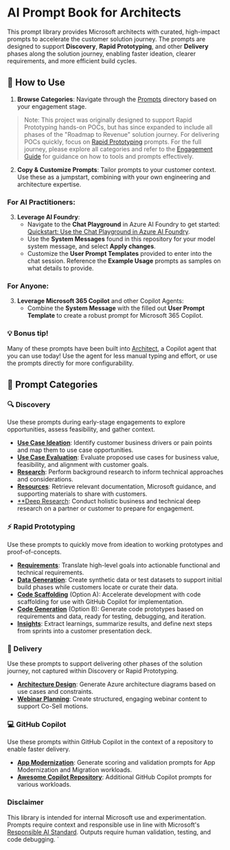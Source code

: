 # AI Prompt Book for Architects

This prompt library provides Microsoft architects with curated, high-impact prompts to accelerate the customer solution journey. The prompts are designed to support **Discovery**, **Rapid Prototyping**, and other **Delivery** phases along the solution journey, enabling faster ideation, clearer requirements, and more efficient build cycles.

## 🧭 How to Use
1. **Browse Categories**: Navigate through the [Prompts](prompts/) directory based on your engagement stage.

> Note: This project was originally designed to support Rapid Prototyping hands-on POCs, but has since expanded to include all phases of the "Roadmap to Revenue" solution journey.  For delivering POCs quickly, focus on [Rapid Prototyping](prompts/rapid-prototyping/) prompts. For the full journey, please explore all categories and refer to the [Engagement Guide](engagement-guide.md) for guidance on how to tools and prompts effectively.

2. **Copy & Customize Prompts**: Tailor prompts to your customer context. Use these as a jumpstart, combining with your own engineering and architecture expertise.

### For **AI Practitioners**:
3. **Leverage AI Foundry**: 
    - Navigate to the **Chat Playground** in Azure AI Foundry to get started: [Quickstart: Use the Chat Playground in Azure AI Foundry](https://learn.microsoft.com/en-us/azure/ai-foundry/quickstarts/get-started-playground). 
    - Use the **System Messages** found in this repository for your model system message, and select **Apply changes**. 
    - Customize the **User Prompt Templates** provided to enter into the chat session. Reference the **Example Usage** prompts as samples on what details to provide.

### For **Anyone**:
3. **Leverage Microsoft 365 Copilot** and other Copilot Agents:
    - Combine the **System Message** with the filled out **User Prompt Template** to create a robust prompt for Microsoft 365 Copilot.

### 💡 Bonus tip!
Many of these prompts have been built into [Architect](https://aka.ms/architectagent), a Copilot agent that you can use today! Use the agent for less manual typing and effort, or use the prompts directly for more configurability.

## 📁 Prompt Categories

### 🔍 Discovery
Use these prompts during early-stage engagements to explore opportunities, assess feasibility, and gather context.

- [**Use Case Ideation**](prompts/discovery/1-use-case-ideation.md): Identify customer business drivers or pain points and map them to use case opportunities.
- [**Use Case Evaluation**](prompts/discovery/2-use-case-evaluation.md): Evaluate proposed use cases for business value, feasibility, and alignment with customer goals.
- [**Research**](prompts/discovery/3-research.md): Perform background research to inform technical approaches and considerations.
- [**Resources**](prompts/discovery/4-resources.md): Retrieve relevant documentation, Microsoft guidance, and supporting materials to share with customers.
- [**Deep Research](prompts/discovery/5-deep-research.md): Conduct holistic business and technical deep research on a partner or customer to prepare for engagement.


### ⚡ Rapid Prototyping 
Use these prompts to quickly move from ideation to working prototypes and proof-of-concepts.

- [**Requirements**](prompts/rapid-prototyping/1-requirements.md): Translate high-level goals into actionable functional and technical requirements.
- [**Data Generation**](prompts/rapid-prototyping/2-data-generation.md): Create synthetic data or test datasets to support initial build phases while customers locate or curate their data.
- [**Code Scaffolding**](prompts/rapid-prototyping/3a-code-scaffolding.md) (Option A): Accelerate development with code scaffolding for use with GitHub Copilot for implementation.
- [**Code Generation**](prompts/rapid-prototyping/3b-code-generation.md) (Option B): Generate code prototypes based on requirements and data, ready for testing, debugging, and iteration.
- [**Insights**](prompts/rapid-prototyping/4-insights-presentation.md): Extract learnings, summarize results, and define next steps from sprints into a customer presentation deck.

### 🚚 Delivery
Use these prompts to support delivering other phases of the solution journey, not captured within Discovery or Rapid Prototyping.
- [**Architecture Design**](prompts/delivery/architecture-design.md): Generate Azure architecture diagrams based on use cases and constraints.
- [**Webinar Planning**](prompts/delivery/webinar-planning.md): Create structured, engaging webinar content to support Co-Sell motions.

### 💻 GitHub Copilot
Use these prompts within GitHub Copilot in the context of a repository to enable faster delivery.
- [**App Modernization**](prompts/github-copilot/app-modernization.md): Generate scoring and validation prompts for App Modernization and Migration workloads.
- [**Awesome Copilot Repository**](https://github.com/github/awesome-copilot/blob/main/README.md): Additional GitHub Copilot prompts for various workloads.

### Disclaimer
This library is intended for internal Microsoft use and experimentation. Prompts require context and responsible use in line with Microsoft's [Responsible AI Standard](https://www.microsoft.com/ai/responsible-ai). Outputs require human validation, testing, and code debugging.
`